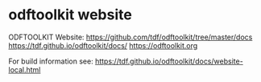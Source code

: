 # odftoolkit website
ODFTOOLKIT Website: 
https://github.com/tdf/odftoolkit/tree/master/docs
https://tdf.github.io/odftoolkit/docs/
https://odftoolkit.org

For build information see: https://tdf.github.io/odftoolkit/docs/website-local.html
